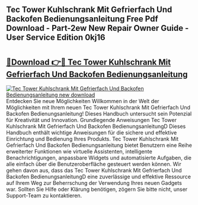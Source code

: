 ## Tec Tower Kuhlschrank Mit Gefrierfach Und Backofen Bedienungsanleitung Free Pdf Download - Part-2ew New Repair Owner Guide - User Service Edition 0kj16

# <h2><a href="http://df5bdsl.blite.top/?on=Tec+Tower+Kuhlschrank+Mit+Gefrierfach+Und+Backofen+Bedienungsanleitung">🔗Download 👉🔴 Tec Tower Kuhlschrank Mit Gefrierfach Und Backofen Bedienungsanleitung</a></h2>

[![Tec Tower Kuhlschrank Mit Gefrierfach Und Backofen Bedienungsanleitung new download](https://i.imgur.com/lujVjoI.png)](http://df5bdsl.blite.top/?on=Tec+Tower+Kuhlschrank+Mit+Gefrierfach+Und+Backofen+Bedienungsanleitung)
Entdecken Sie neue Möglichkeiten Willkommen in der Welt der Möglichkeiten mit Ihrem neuen Tec Tower Kuhlschrank Mit Gefrierfach Und Backofen Bedienungsanleitung! Dieses Handbuch untersucht sein Potenzial für Kreativität und Innovation. Grundlegende Anweisungen Tec Tower Kuhlschrank Mit Gefrierfach Und Backofen BedienungsanleitungD Dieses Handbuch enthält wichtige Anweisungen für die sichere und effektive Einrichtung und Bedienung Ihres Produkts. Tec Tower Kuhlschrank Mit Gefrierfach Und Backofen Bedienungsanleitung bietet Benutzern eine Reihe erweiterter Funktionen wie virtuelle Assistenten, intelligente Benachrichtigungen, anpassbare Widgets und automatisierte Aufgaben, die alle einfach über die Benutzeroberfläche gesteuert werden können. Wir gehen davon aus, dass das Tec Tower Kuhlschrank Mit Gefrierfach Und Backofen BedienungsanleitungD eine zuverlässige und effektive Ressource auf Ihrem Weg zur Beherrschung der Verwendung Ihres neuen Gadgets war. Sollten Sie Hilfe oder Klärung benötigen, zögern Sie bitte nicht, unser Support-Team zu kontaktieren.
